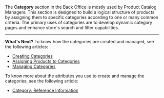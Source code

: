 The **Category** section in the Back Office is mostly used by Product Catalog Managers. 
This section is designed to build a logical structure of products by assigning them to specific categories according to one or many common criteria. 
The primary uses of categories are to develop dynamic category pages and enhance store's search and filter capabilities.


 ***
 **What's Next?**
 To know how the categories are created and managed, see the following articles:
* [Creating Categories](https://documentation.spryker.com/docs/en/en/creating-categories)
*  [Assigning Products to Categories](https://documentation.spryker.com/docs/en/en/assigning-products-to-categories)
*  [Managing Categories](https://documentation.spryker.com/docs/en/en/managing-categories)
 
To know more about the attributes you use to create and manage the categories, see the following article:
* [Category: Reference Information](https://documentation.spryker.com/docs/en/en/category-reference-information)